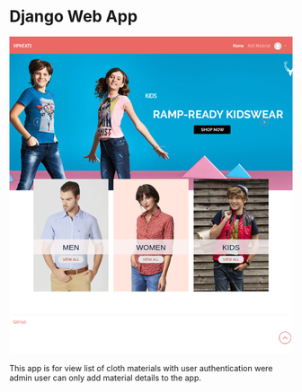 
# Django Web App

<img src="app.png" >

This app is for view list of cloth materials with user authentication were admin user can only add material details to the app.





